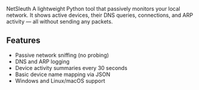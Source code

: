 NetSleuth
A lightweight Python tool that passively monitors your local network. It shows active devices, their DNS queries, connections, and ARP activity — all without sending any packets.

## Features

- Passive network sniffing (no probing)
- DNS and ARP logging
- Device activity summaries every 30 seconds
- Basic device name mapping via JSON
- Windows and Linux/macOS support
